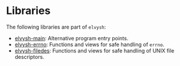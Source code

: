 Libraries
==========

The following libraries are part of `elvysh`:

* [elvysh-main][1]: Alternative program entry points.
* [elvysh-errno][2]: Functions and views for safe handling of `errno`.
* [elvysh-filedes][3]: Functions and views for safe handling of UNIX file
  descriptors.

[1]: https://github.com/shlevy/elvysh-main
[2]: https://github.com/shlevy/elvysh-errno
[3]: https://github.com/shlevy/elvysh-filedes
